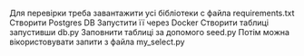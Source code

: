 Для перевірки треба завантажити усі бібліотеки с файла requirements.txt
Створити Postgres DB
Запустити її через Docker
Створити таблиці запустивши db.py
Заповнити таблиці за допомого seed.py
Потім можна вікористовувати запити з файла my_select.py
